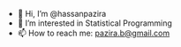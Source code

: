 - 👋 Hi, I’m @hassanpazira
- 👀 I’m interested in Statistical Programming
- 📫 How to reach me: pazira.b@gmail.com

<!---
hassanpazira/hassanpazira is a ✨ special ✨ repository because its `README.md` (this file) appears on your GitHub profile.
You can click the Preview link to take a look at your changes.
- 💞️ I’m looking to collaborate on ...
- 🌱 I’m currently learning Python and C++
--->
